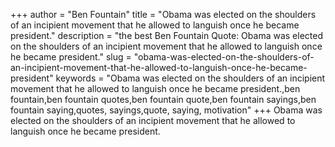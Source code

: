 +++
author = "Ben Fountain"
title = "Obama was elected on the shoulders of an incipient movement that he allowed to languish once he became president."
description = "the best Ben Fountain Quote: Obama was elected on the shoulders of an incipient movement that he allowed to languish once he became president."
slug = "obama-was-elected-on-the-shoulders-of-an-incipient-movement-that-he-allowed-to-languish-once-he-became-president"
keywords = "Obama was elected on the shoulders of an incipient movement that he allowed to languish once he became president.,ben fountain,ben fountain quotes,ben fountain quote,ben fountain sayings,ben fountain saying,quotes, sayings,quote, saying, motivation"
+++
Obama was elected on the shoulders of an incipient movement that he allowed to languish once he became president.
